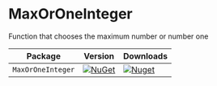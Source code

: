 # MaxOrOneInteger
Function that chooses the maximum number or number one

| Package |  Version | Downloads |
| ------- | ----- | ----- |
| `MaxOrOneInteger` | [![NuGet](https://img.shields.io/nuget/v/MaxOrOneInteger.svg)](https://nuget.org/packages/MaxOrOneInteger) | [![Nuget](https://img.shields.io/nuget/dt/MaxOrOneInteger.svg)](https://nuget.org/packages/MaxOrOneInteger) |
